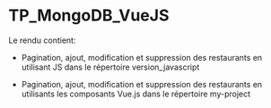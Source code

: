 # TP_MongoDB_VueJS

Le rendu contient:

- Pagination, ajout, modification et suppression des restaurants en utilisant JS dans le répertoire version_javascript

- Pagination, ajout, modification et suppression des restaurants en utilisants les composants Vue.js dans le répertoire my-project
